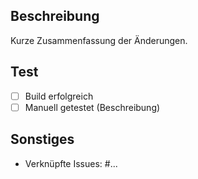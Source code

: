 ## Beschreibung
Kurze Zusammenfassung der Änderungen.

## Test
- [ ] Build erfolgreich
- [ ] Manuell getestet (Beschreibung)

## Sonstiges
- Verknüpfte Issues: #...
